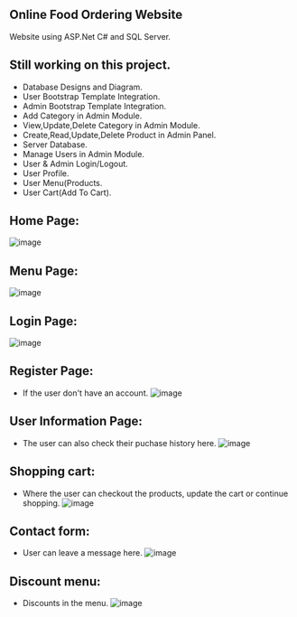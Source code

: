 ## Online Food Ordering Website

Website using ASP.Net C# and SQL Server.
## Still working on this project.
- Database Designs and Diagram.
- User Bootstrap Template Integration.
- Admin Bootstrap Template Integration.
- Add Category in Admin Module.
- View,Update,Delete Category in Admin Module.
- Create,Read,Update,Delete Product in Admin Panel.
- Server Database.
- Manage Users in Admin Module.
- User & Admin Login/Logout.
- User Profile.
- User Menu(Products.
- User Cart(Add To Cart).

## Home Page:
![image](https://user-images.githubusercontent.com/109627707/207660614-72653913-2b5b-4ffa-89ef-7695fe80a93b.png)
## Menu Page:
![image](https://user-images.githubusercontent.com/109627707/198729063-a48ddeea-a543-4fe9-b9d4-0902df6b9a51.png)
## Login Page:
![image](https://user-images.githubusercontent.com/109627707/207660815-ea1492df-be6e-495b-bca9-6472b46f28af.png)
## Register Page:
- If the user don't have an account.
![image](https://user-images.githubusercontent.com/109627707/207660925-82e885ef-cd16-4c68-bba6-06603c5ab687.png)
## User Information Page:
- The user can also check their puchase history here.
![image](https://user-images.githubusercontent.com/109627707/207661223-b7655198-52c0-4450-a693-6a50df78c3df.png)
## Shopping cart:
- Where the user can checkout the products, update the cart or continue shopping.
![image](https://user-images.githubusercontent.com/109627707/207662697-06f9c89f-7215-49b4-88cc-aaa40821fc6f.png)
## Contact form:
- User can leave a message here.
![image](https://user-images.githubusercontent.com/109627707/207960033-2446d758-3315-42d8-9f36-4b584838ce7c.png)
## Discount menu:
- Discounts in the menu.
![image](https://user-images.githubusercontent.com/109627707/207970003-f214bd97-7cb6-41ae-b437-bb3665a23235.png)
